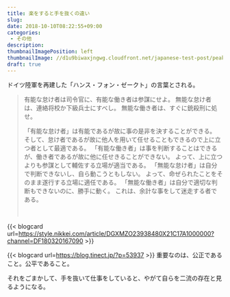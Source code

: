 ```yaml
---
title: 楽をすると手を抜くの違い
slug: 
date: 2018-10-10T08:22:55+09:00
categories: 
 - その他
description: 
thumbnailImagePosition: left
thumbnailImage: //d1u9biwaxjngwg.cloudfront.net/japanese-test-post/peak-140.jpg
draft: true
---
```


<!--more-->

ドイツ陸軍を再建した「ハンス・フォン・ゼークト」の言葉とされる。
<blockquote>
<p class="css_zayuu">有能な怠け者は司令官に、有能な働き者は参謀にせよ。
無能な怠け者は、連絡将校か下級兵士にすべし。
無能な働き者は、すぐに銃殺刑に処せ。</p>
「有能な怠け者」は有能であるが故に事の是非を決することができる。
そして、怠け者であるが故に他人を用いて任せることもできるので上に立つ者として最適である。
「有能な働き者」は事を判断することはできるが、働き者であるが故に他に任せきることができない。
よって、上に立つよりも参謀として輔佐する立場が適当である。
「無能な怠け者」は自分で判断できないし、自ら動こうともしない。
よって、命ぜられたことをそのまま遂行する立場に適任である。
「無能な働き者」は自分で適切な判断もできないのに、勝手に動く。
これは、余計な事をして迷走する者である。

&nbsp;</blockquote>
{{< blogcard url=https://style.nikkei.com/article/DGXMZO23938480X21C17A1000000?channel=DF180320167090 >}}
&nbsp;

{{< blogcard url=https://blog.tinect.jp/?p=53937 >}}
重要なのは、公正であること。公平であること。

それをごまかして、手を抜いて仕事をしていると、やがて自らを二流の存在と見るようになる。
